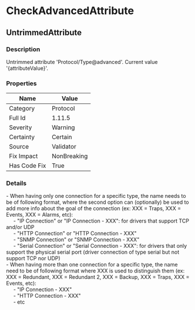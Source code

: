 ﻿---  
uid: Validator_1_11_5  
---

# CheckAdvancedAttribute

## UntrimmedAttribute

### Description

Untrimmed attribute 'Protocol\/Type@advanced'. Current value '{attributeValue}'.

### Properties

| Name         | Value       |
| ------------ | ----------- |
| Category     | Protocol    |
| Full Id      | 1.11.5      |
| Severity     | Warning     |
| Certainty    | Certain     |
| Source       | Validator   |
| Fix Impact   | NonBreaking |
| Has Code Fix | True        |

### Details

\- When having only one connection for a specific type, the name needs to be of following format, where the second option can (optionally) be used to add more info about the goal of the connection (ex: XXX \= Traps, XXX \= Events, XXX \= Alarms, etc):  
     \- "IP Connection" or "IP Connection \- XXX": for drivers that support TCP and\/or UDP  
     \- "HTTP Connection" or "HTTP Connection \- XXX"  
     \- "SNMP Connection" or "SNMP Connection \- XXX"  
     \- "Serial Connection" or "Serial Connection \- XXX": for drivers that only support the physical serial port (driver connection of type serial but not support TCP nor UDP)  
\- When having more than one connection for a specific type, the name need to be of following format where XXX is used to distinguish them (ex: XXX \= Redundant, XXX \= Redundant 2, XXX \= Backup, XXX \= Traps, XXX \= Events, etc):  
     \- "IP Connection \- XXX"  
     \- "HTTP Connection \- XXX"  
     \- etc

